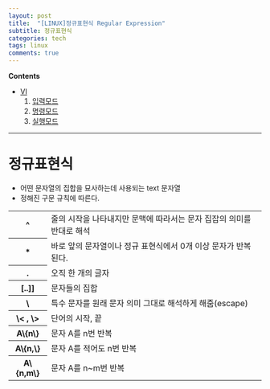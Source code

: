 ```yaml
---
layout: post
title:  "[LINUX]정규표현식 Regular Expression"
subtitle: 정규표현식
categories: tech
tags: linux
comments: true
---
```

**Contents**
- [VI](#vivisual-editor)
    1. [입력모드](#1-입력-모드)
    2. [명령모드](#2-명령-모드)
    3. [실행모드](#3-ex실행-모드)

---
# 정규표현식
- 어떤 문자열의 집합을 묘사하는데 사용되는 text 문자열
- 정해진 구문 규칙에 따른다.

<table>
<tr>
    <th>^</th>
    <td>줄의 시작을 나타내지만 문맥에 따라서는 문자 집잡의 의미를 반대로 해석</td>
</tr>
<tr>
    <th>*</th>
    <td>바로 앞의 문자열이나 정규 표현식에서 0개 이상 문자가 반복된다.</td>
</tr>
<tr>
    <th>.</th>
    <td>오직 한 개의 글자</td>
</tr>
<tr>
    <th>[..]]</th>
    <td>문자들의 집합</td>
</tr>
<tr>
    <th>\</th>
    <td>특수 문자를 원래 문자 의미 그대로 해석하게 해줌(escape)</td>
</tr>
<tr>
    <th>\< , \></th>
    <td>단어의 시작, 끝</td>
</tr>
<tr>
    <th>A\{n\}</th>
    <td>문자 A를 n번 반복</td>
</tr>
<tr>
    <th>A\{n,\}</th>
    <td>문자 A를 적어도 n번 반복</td>
</tr>
<tr>
    <th>A\{n,m\}</th>
    <td>문자 A를 n~m번 반복</td>
</tr>
</table>